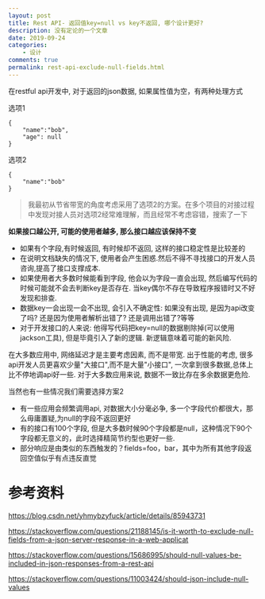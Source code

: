 ```yaml
---
layout: post
title: Rest API- 返回值key=null vs key不返回, 哪个设计更好?
description: 没有定论的一个文章
date: 2019-09-24
categories:
    - 设计
comments: true
permalink: rest-api-exclude-null-fields.html
---
```


在restful api开发中, 对于返回的json数据, 如果属性值为空，有两种处理方式

选项1

```
{
    "name":"bob",
    "age": null
}
```

选项2

```
{
    "name":"bob"
}
```

> 我最初从节省带宽的角度考虑采用了选项2的方案。在多个项目的对接过程中发现对接人员对选项2经常难理解，而且经常不考虑容错，搜索了一下

**如果接口越公开, 可能的使用者越多, 那么接口越应该保持不变**

- 如果有个字段,有时候返回, 有时候却不返回, 这样的接口稳定性是比较差的
- 在说明文档缺失的情况下, 使用者会产生困惑.然后不得不寻找接口的开发人员咨询,提高了接口支撑成本.
- 如果使用者大多数时候能看到字段, 他会以为字段一直会出现, 然后编写代码的时候可能就不会去判断key是否存在. 当key偶尔不存在导致程序报错时又不好发现和排查.
- 数据key一会出现一会不出现, 会引入不确定性: 如果没有出现, 是因为api改变了吗? 还是因为使用者解析出错了? 还是调用出错了?等等
- 对于开发接口的人来说: 他得写代码把key=null的数据剔除掉(可以使用jackson工具), 但是毕竟引入了新的逻辑. 新逻辑意味着可能的新风险.

在大多数应用中, 网络延迟才是主要考虑因素, 而不是带宽. 出于性能的考虑, 很多api开发人员更喜欢少量"大接口",而不是大量"小接口", 一次拿到很多数据,总体上比不停地调api好一些.
对于大多数应用来说, 数据不一致比存在多余数据更危险.

当然也有一些情况我们需要选择方案2

- 有一些应用会频繁调用api, 对数据大小分毫必争, 多一个字段代价都很大，那么毋庸置疑,为null的字段不返回更好
- 有的接口有100个字段, 但是大多数时候90个字段都是null，这种情况下90个字段都无意义的，此时选择精简节约型也更好一些.
- 部分响应是由类似的东西触发的？fields=foo，bar，其中为所有其他字段返回空值似乎有点违反直觉

# 参考资料

https://blog.csdn.net/yhmybzyfuck/article/details/85943731

https://stackoverflow.com/questions/21188145/is-it-worth-to-exclude-null-fields-from-a-json-server-response-in-a-web-applicat

https://stackoverflow.com/questions/15686995/should-null-values-be-included-in-json-responses-from-a-rest-api

https://stackoverflow.com/questions/11003424/should-json-include-null-values
